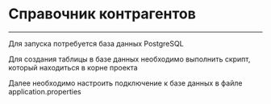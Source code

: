 # Справочник контрагентов
---
Для запуска потребуется база данных PostgreSQL

Для создания таблицы в базе данных необходимо выполнить скрипт, который находиться в корне проекта

Далее необходимо настроить подключение к базе данных в файле application.properties
